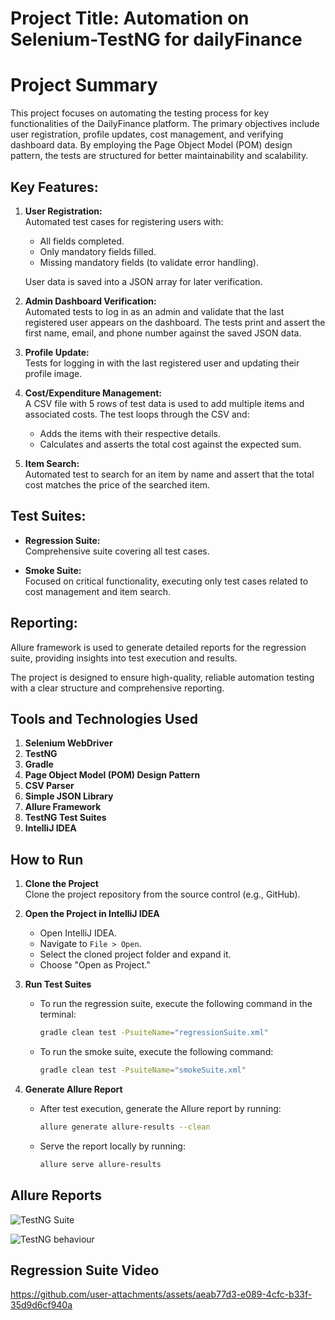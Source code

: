 # Project Title: Automation on Selenium-TestNG for dailyFinance
# Project Summary

This project focuses on automating the testing process for key functionalities of the DailyFinance platform. The primary objectives include user registration, profile updates, cost management, and verifying dashboard data. By employing the Page Object Model (POM) design pattern, the tests are structured for better maintainability and scalability.

## Key Features:
1. **User Registration:**  
   Automated test cases for registering users with:
   - All fields completed.
   - Only mandatory fields filled.
   - Missing mandatory fields (to validate error handling).
   
   User data is saved into a JSON array for later verification.

2. **Admin Dashboard Verification:**  
   Automated tests to log in as an admin and validate that the last registered user appears on the dashboard. The tests print and assert the first name, email, and phone number against the saved JSON data.

3. **Profile Update:**  
   Tests for logging in with the last registered user and updating their profile image.

4. **Cost/Expenditure Management:**  
   A CSV file with 5 rows of test data is used to add multiple items and associated costs. The test loops through the CSV and:
   - Adds the items with their respective details.
   - Calculates and asserts the total cost against the expected sum.

5. **Item Search:**  
   Automated test to search for an item by name and assert that the total cost matches the price of the searched item.

## Test Suites:
- **Regression Suite:**  
  Comprehensive suite covering all test cases.
  
- **Smoke Suite:**  
  Focused on critical functionality, executing only test cases related to cost management and item search.

## Reporting:  
Allure framework is used to generate detailed reports for the regression suite, providing insights into test execution and results.

The project is designed to ensure high-quality, reliable automation testing with a clear structure and comprehensive reporting.

## Tools and Technologies Used

1. **Selenium WebDriver**  
2. **TestNG**  
3. **Gradle**  
4. **Page Object Model (POM) Design Pattern**  
5. **CSV Parser**  
6. **Simple JSON Library**  
7. **Allure Framework**  
8. **TestNG Test Suites**  
9. **IntelliJ IDEA**

## How to Run 

1. **Clone the Project**  
   Clone the project repository from the source control (e.g., GitHub).

2. **Open the Project in IntelliJ IDEA**
   - Open IntelliJ IDEA.
   - Navigate to `File > Open`.
   - Select the cloned project folder and expand it.
   - Choose "Open as Project."

3. **Run Test Suites**
   - To run the regression suite, execute the following command in the terminal:
     ```bash
     gradle clean test -PsuiteName="regressionSuite.xml"
     ```
   - To run the smoke suite, execute the following command:
     ```bash
     gradle clean test -PsuiteName="smokeSuite.xml"
     ```

4. **Generate Allure Report**
   - After test execution, generate the Allure report by running:
     ```bash
     allure generate allure-results --clean
     ```
   - Serve the report locally by running:
     ```bash
     allure serve allure-results
     ```

## Allure Reports 
![TestNG Suite](https://github.com/user-attachments/assets/ecdc7a9a-2c73-43b1-9b98-09e5d4375c3b)

![TestNG behaviour](https://github.com/user-attachments/assets/05d5494c-30d6-4a8d-ad10-d9cbabc329ce)

## Regression Suite Video 
https://github.com/user-attachments/assets/aeab77d3-e089-4cfc-b33f-35d9d6cf940a





